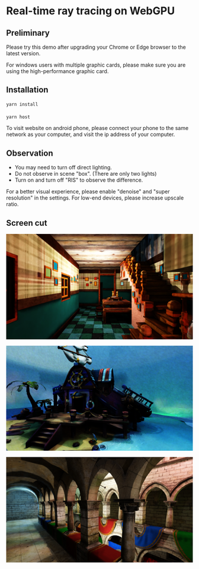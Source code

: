 # Real-time ray tracing on WebGPU

## Preliminary

Please try this demo after upgrading your Chrome or Edge browser to the latest version.

For windows users with multiple graphic cards, please make sure you are using the high-performance graphic card.

## Installation

```cmd
yarn install

yarn host
```

To visit website on android phone, please connect your phone to the same network as your computer, and visit the ip address of your computer.

## Observation

- You may need to turn off direct lighting.
- Do not observe in scene "box". (There are only two lights)
- Turn on and turn off "RIS" to observe the difference.

For a better visual experience, please enable "denoise" and "super resolution" in the settings.
For low-end devices, please increase upscale ratio.

## Screen cut

![](./assets/room.bmp)

![](./assets/seahouse.bmp)

![](./assets/sponza.bmp)